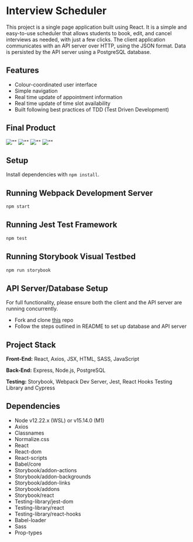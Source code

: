 # Interview Scheduler

This project is a single page application built using React. It is a simple and easy-to-use scheduler that allows students to book, edit, and cancel interviews as needed, with just a few clicks. The client application communicates with an API server over HTTP, using the JSON format. Data is persisted by the API server using a PostgreSQL database.

## Features

- Colour-coordinated user interface
- Simple navigation
- Real time update of appointment information
- Real time update of time slot availability
- Built following best practices of TDD (Test Driven Development)

## Final Product

![""]()
![""]()
![""]()
![""]()

## Setup

Install dependencies with `npm install`.

## Running Webpack Development Server

```sh
npm start
```

## Running Jest Test Framework

```sh
npm test
```

## Running Storybook Visual Testbed

```sh
npm run storybook
```

## API Server/Database Setup

For full functionality, please ensure both the client and the API server are running concurrently.
- Fork and clone [this](https://github.com/lighthouse-labs/scheduler-api) repo
- Follow the steps outlined in README to set up database and API server

## Project Stack

__Front-End:__ React, Axios, JSX, HTML, SASS, JavaScript

__Back-End:__ Express, Node.js, PostgreSQL

__Testing:__ Storybook, Webpack Dev Server, Jest, React Hooks Testing Library and Cypress

## Dependencies

- Node v12.22.x (WSL) or v15.14.0 (M1)
- Axios
- Classnames
- Normalize.css
- React
- React-dom
- React-scripts
- Babel/core
- Storybook/addon-actions
- Storybook/addon-backgrounds
- Storybook/addon-links
- Storybook/addons
- Storybook/react
- Testing-library/jest-dom
- Testing-library/react
- Testing-library/react-hooks
- Babel-loader
- Sass
- Prop-types